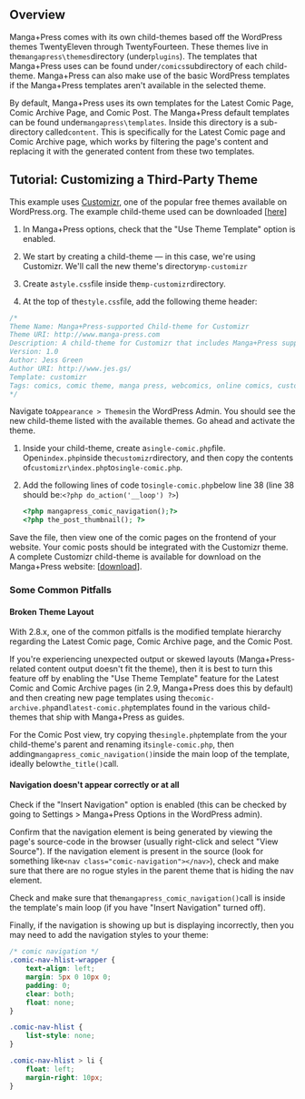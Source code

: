 ## Overview

Manga+Press comes with its own child-themes based off the WordPress themes TwentyEleven through TwentyFourteen. These themes live in the`mangapress\themes`directory \(under`plugins`\). The templates that Manga+Press uses can be found under`/comics`subdirectory of each child-theme. Manga+Press can also make use of the basic WordPress templates if the Manga+Press templates aren't available in the selected theme.

By default, Manga+Press uses its own templates for the Latest Comic Page, Comic Archive Page, and Comic Post. The Manga+Press default templates can be found under`mangapress\templates`. Inside this directory is a sub-directory called`content`. This is specifically for the Latest Comic page and Comic Archive page, which works by filtering the page's content and replacing it with the generated content from these two templates.

## Tutorial: Customizing a Third-Party Theme

This example uses [Customizr](http://themesandco.com/customizr), one of the popular free themes available on WordPress.org. The example child-theme used can be downloaded \[[here](http://www.manga-press.com/uploads/2014/11/mp-customizr.tar.gz)\]

1. In Manga+Press options, check that the "Use Theme Template" option is enabled.

2. We start by creating a child-theme — in this case, we're using Customizr. We'll call the new theme's directory`mp-customizr`

3. Create a`style.css`file inside the`mp-customizr`directory.

4. At the top of the`style.css`file, add the following theme header:

```css
/*
Theme Name: Manga+Press-supported Child-theme for Customizr
Theme URI: http://www.manga-press.com
Description: A child-theme for Customizr that includes Manga+Press support
Version: 1.0
Author: Jess Green
Author URI: http://www.jes.gs/
Template: customizr
Tags: comics, comic theme, manga press, webcomics, online comics, customizr
*/
```

Navigate to`Appearance > Themes`in the WordPress Admin. You should see the new child-theme listed with the available themes. Go ahead and activate the theme.

1. Inside your child-theme, create a`single-comic.php`file. Open`index.php`inside the`customizr`directory, and then copy the contents of`customizr\index.php`to`single-comic.php`.

2. Add the following lines of code to`single-comic.php`below line 38 \(line 38 should be:`<?php do_action('__loop') ?>`\)

   ```php
   <?php mangapress_comic_navigation();?>
   <?php the_post_thumbnail(); ?>
   ```

Save the file, then view one of the comic pages on the frontend of your website. Your comic posts should be integrated with the Customizr theme. A complete Customizr child-theme is available for download on the Manga+Press website: \[[download](http://www.manga-press.com/uploads/2014/11/mp-customizr.tar.gz)\].

### Some Common Pitfalls

#### Broken Theme Layout

With 2.8.x, one of the common pitfalls is the modified template hierarchy regarding the Latest Comic page, Comic Archive page, and the Comic Post.

If you're experiencing unexpected output or skewed layouts \(Manga+Press-related content output doesn't fit the theme\), then it is best to turn this feature off by enabling the "Use Theme Template" feature for the Latest Comic and Comic Archive pages \(in 2.9, Manga+Press does this by default\) and then creating new page templates using the`comic-archive.php`and`latest-comic.php`templates found in the various child-themes that ship with Manga+Press as guides.

For the Comic Post view, try copying the`single.php`template from the your child-theme's parent and renaming it`single-comic.php`, then adding`mangapress_comic_navigation()`inside the main loop of the template, ideally below`the_title()`call.

#### Navigation doesn't appear correctly or at all

Check if the "Insert Navigation" option is enabled \(this can be checked by going to Settings &gt; Manga+Press Options in the WordPress admin\).

Confirm that the navigation element is being generated by viewing the page's source-code in the browser \(usually right-click and select "View Source"\). If the navigation element is present in the source \(look for something like`<nav class="comic-navigation"></nav>`\), check and make sure that there are no rogue styles in the parent theme that is hiding the nav element.

Check and make sure that the`mangapress_comic_navigation()`call is inside the template's main loop \(if you have "Insert Navigation" turned off\).

Finally, if the navigation is showing up but is displaying incorrectly, then you may need to add the navigation styles to your theme:

```css
/* comic navigation */
.comic-nav-hlist-wrapper {
    text-align: left;
    margin: 5px 0 10px 0;
    padding: 0;
    clear: both;
    float: none;
}

.comic-nav-hlist {
    list-style: none;
}

.comic-nav-hlist > li {
    float: left;
    margin-right: 10px;
}
```



